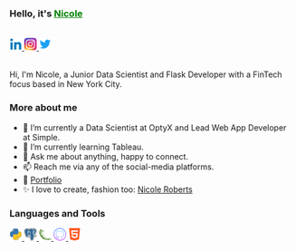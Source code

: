<h3><b>Hello, it's <a href="https://www.linkedin.com/in/nicolerobertsdesigner/" style="color:green">Nicole</a></h3></b>

<br/>

<a href="https://www.linkedin.com/in/nicolerobertsdesigner/">
  <img src="images/linkedin.png" alt="Nicole Roberts" style="width:22px;height:22px;">
</a>

<a href="https://www.instagram.com/nicrobertsny/">
  <img src="images/instagram.webp" alt="Nicole Roberts" style="width:22px;height:22px;">
</a>

<a href="https://twitter.com/ellenicoler">
  <img src="images/twitter.png" alt="Nicole Roberts" style="width:22px;height:22px;">
</a>

<br />

<br />

Hi, I'm Nicole, a Junior Data Scientist and Flask Developer with a FinTech focus based in New York City. 

<h3><b>More about me</b></h3>

- 🔭 I’m currently a Data Scientist at OptyX and Lead Web App Developer at Simple.
- 🌱 I’m currently learning Tableau.
- 💬 Ask me about anything, happy to connect.
- 📫 Reach me via any of the social-media platforms.
- 📝 [Portfolio]()
- ✨ I love to create, fashion too: [Nicole Roberts](https://www.nicoleroberts.com/)

<h3><b>Languages and Tools</b></h3>

<a href="https://www.python.org/">
  <img src="images/python.webp" alt="Nicole Roberts" style="width:22px;height:22px;">
</a>
<a href="https://www.postgresql.org/">
  <img src="images/postgre.png" alt="Nicole Roberts" style="width:22px;height:22px;">
</a>
<a href="https://flask.palletsprojects.com/en/2.2.x/">
  <img src="images/flask.png" alt="Nicole Roberts" style="width:22px;height:22px;">
</a>
<a href="https://github.com/">
  <img src="images/github.png" alt="Nicole Roberts" style="width:22px;height:22px;">
</a>
<a href="https://www.w3schools.com/html/">
  <img src="images/html.png" alt="Nicole Roberts" style="width:22px;height:22px;">
</a>

